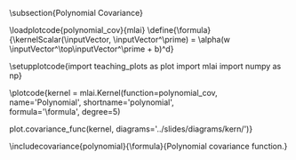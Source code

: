 \subsection{Polynomial Covariance}

\loadplotcode{polynomial_cov}{mlai}
\define{\formula}{\kernelScalar(\inputVector, \inputVector^\prime) = \alpha(w \inputVector^\top\inputVector^\prime + b)^d}

\setupplotcode{import teaching_plots as plot
import mlai
import numpy as np}

\plotcode{kernel = mlai.Kernel(function=polynomial_cov,
                     name='Polynomial',
                     shortname='polynomial',					 
                     formula='\formula',
					 degree=5)
					 
plot.covariance_func(kernel, diagrams='../slides/diagrams/kern/')}

\includecovariance{polynomial}{\formula}{Polynomial covariance function.}

